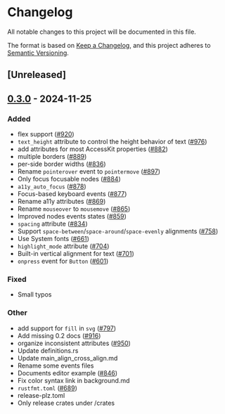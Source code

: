 # Changelog

All notable changes to this project will be documented in this file.

The format is based on [Keep a Changelog](https://keepachangelog.com/en/1.0.0/),
and this project adheres to [Semantic Versioning](https://semver.org/spec/v2.0.0.html).

## [Unreleased]

## [0.3.0](https://github.com/RobertasJ/freya/compare/freya-elements-v0.2.0...freya-elements-v0.3.0) - 2024-11-25

### Added

- flex support ([#920](https://github.com/RobertasJ/freya/pull/920))
- `text_height` attribute to control the height behavior of text ([#976](https://github.com/RobertasJ/freya/pull/976))
- add attributes for most AccessKit properties ([#882](https://github.com/RobertasJ/freya/pull/882))
- multiple borders ([#889](https://github.com/RobertasJ/freya/pull/889))
- per-side border widths ([#836](https://github.com/RobertasJ/freya/pull/836))
- Rename `pointerover` event to `pointermove` ([#897](https://github.com/RobertasJ/freya/pull/897))
- Only focus focusable nodes ([#884](https://github.com/RobertasJ/freya/pull/884))
- `a11y_auto_focus` ([#878](https://github.com/RobertasJ/freya/pull/878))
- Focus-based keyboard events ([#877](https://github.com/RobertasJ/freya/pull/877))
- Rename a11y attributes ([#869](https://github.com/RobertasJ/freya/pull/869))
- Rename `mouseover` to `mousemove` ([#865](https://github.com/RobertasJ/freya/pull/865))
- Improved nodes events states ([#859](https://github.com/RobertasJ/freya/pull/859))
- `spacing` attribute ([#834](https://github.com/RobertasJ/freya/pull/834))
- Support `space-between`/`space-around`/`space-evenly` alignments ([#758](https://github.com/RobertasJ/freya/pull/758))
- Use System fonts ([#661](https://github.com/RobertasJ/freya/pull/661))
- `highlight_mode` attribute ([#704](https://github.com/RobertasJ/freya/pull/704))
- Built-in vertical alignment for text ([#701](https://github.com/RobertasJ/freya/pull/701))
- `onpress` event for `Button` ([#601](https://github.com/RobertasJ/freya/pull/601))

### Fixed

- Small typos

### Other

- add support for `fill` in `svg` ([#797](https://github.com/RobertasJ/freya/pull/797))
- Add missing 0.2 docs ([#916](https://github.com/RobertasJ/freya/pull/916))
- organize inconsistent attributes ([#950](https://github.com/RobertasJ/freya/pull/950))
- Update definitions.rs
- Update main_align_cross_align.md
- Rename some events files
- Documents editor example ([#846](https://github.com/RobertasJ/freya/pull/846))
- Fix color syntax link in background.md
- `rustfmt.toml` ([#689](https://github.com/RobertasJ/freya/pull/689))
- release-plz.toml
- Only release crates under /crates
